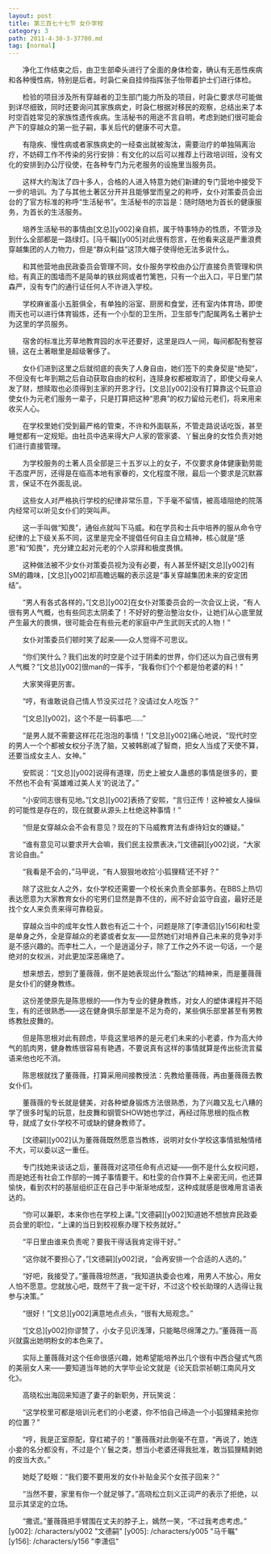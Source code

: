 ```yaml
---
layout: post
title: 第三百七十七节 女仆学校
category: 3
path: 2011-4-30-3-37700.md
tag: [normal]
---
```


　　净化工作结束之后，由卫生部牵头进行了全面的身体检查，确认有无恶性疾病和各种慢性病，特别是后者。时袅仁亲自挂帅指挥张子怡带着护士们进行体检。

　　检验的项目涉及所有穿越者的卫生部门能力所及的项目，时袅仁要求尽可能做到详尽细致，同时还要询问其家族病史，时袅仁根据对移民的观察，总结出来了本时空百姓常见的家族性遗传疾病。生活秘书的用途不言自明，考虑到她们很可能会产下的穿越众的第一批子嗣，事关后代的健康不可大意。

　　有隐疾、慢性病或者家族病史的一经查出就被淘汰，需要治疗的单独隔离治疗，不妨碍工作不传染的另行安排：有文化的以后可以推荐上行政培训班，没有文化的安排到办公厅役使，在各种专门为元老服务的设施里当服务员。

　　这样大约淘汰了四十多人，合格的人进入特意为她们新建的专门营地中接受下一步的培训。为了与其他土著区分开并且能够堂而皇之的称呼，女仆对策委员会出台的了官方标准的称呼“生活秘书”。生活秘书的宗旨是：随时随地为首长的健康服务，为首长的生活服务。

　　培养生活秘书的事情由[文总][y002]亲自抓，属于特事特办的性质，不管涉及到什么全部都是一路绿灯。[马千瞩][y005]对此很有怨言，在他看来这是严重浪费穿越集团的人力物力，但是“群众利益”这顶大帽子使得他无法多说什么。

　　和其他营地由民政委员会管理不同，女仆服务学校由办公厅直接负责管理和供给。有真正的围墙而不是简单的铁丝网或者竹篱笆，只有一个出入口，平日里门禁森严，没有专门的通行证任何人不许进入学校。

　　学校麻雀虽小五脏俱全，有单独的浴室、厨房和食堂，还有室内体育场，即使雨天也可以进行体育锻炼，还有一个小型的卫生所，卫生部专门配属两名土著护士为这里的学员服务。

　　宿舍的标准比芳草地教育园的水平还要好，这里是四人一间，每间都配有整容镜，这在土著眼里是超级奢侈了。

　　女仆们进到这里之后就彻底的丧失了人身自由，她们签下的卖身契是“绝契”，不但没有七年到期之后自动获取自由的权利，连赎身权都被取消了，即使父母亲人发了财，想赎取也必须得到主家的开恩才行。[文总][y002]没有打算靠这个玩意迫使女仆为元老们服务一辈子，只是打算把这种“恩典”的权力留给元老们，将来用来收买人心。

　　在学校里她们受到最严格的管束，不许和外面联系，不管走路说话吃饭，甚至睡觉都有一定规矩。由社员中选来得大户人家的管家婆、丫鬟出身的女性负责对她们进行直接管理。

　　为学校服务的土著人员全部是三十五岁以上的女子，不仅要求身体健康勤劳能干态度严厉，还得是在临高本地有家眷的，文化程度不限，最后一个要求是沉默寡言，保证不在外面乱说。

　　这些女人对严格执行学校的纪律非常乐意，下手毫不留情，被高墙阻绝的院落内经常可以听见女仆们的哭叫声。

　　这一手叫做“知畏”，通俗点就叫下马威。和在学员和士兵中培养的服从命令守纪律的上下级关系不同，这里是完全不提倡任何自主自立精神，核心就是“感恩”和“知畏”，充分建立起对元老的个人崇拜和极度畏惧。

　　这种做法被不少女仆对策委员视为没有必要，有人甚至怀疑[文总][y002]有SM的趣味，[文总][y002]却高瞻远瞩的表示这是“事关穿越集团未来的安定团结”。

　　“男人有各式各样的，”[文总][y002]在女仆对策委员会的一次会议上说，“有人很有男人气概，也有些同志太阴柔了！不好好的整治整治女仆，让她们从心底里就产生最大的畏惧，很可能会在有些元老的家庭中产生武则天式的人物！”

　　女仆对策委员们顿时笑了起来——众人觉得不可思议。

　　“你们笑什么？我们出发的时空是个过于阴柔的世界，你们还以为自己很有男人气概？”[文总][y002]很man的一挥手，“我看你们个个都是怕老婆的料！”

　　大家笑得更厉害。

　　“哼，有谁敢说自己情人节没买过花？没请过女人吃饭？”

　　“[文总][y002]，这个不是一码事吧……”

　　“是男人就不需要这样花花泡泡的事情！”[文总][y002]痛心地说，“现代时空的男人一个个都被女权分子洗了脑，又被韩剧减了智商，把女人当成了天使不算，还要当成女主人、女神。”

　　安熙说：“[文总][y002]说得有道理，历史上被女人蛊惑的事情是很多的，要不然也不会有‘英雄难过美人关’的说法了。”

　　“小安同志很有见地。”[文总][y002]表扬了安熙，“言归正传！这种被女人操纵的可能性是存在的，现在就要从源头上杜绝这种事情！”

　　“但是女穿越众会不会有意见？现在的下马威教育法有虐待妇女的嫌疑。”

　　“谁有意见可以要求开大会嘛，我们民主投票表决，”[文德嗣][y002]说，“大家言论自由。”

　　“我看是不会的，”马甲说，“有人狠狠地收拾‘小狐狸精’还不好？”

　　除了这批女人之外，女仆学校还需要一个校长来负责全部事务。在BBS上热切表达愿意为大家教育女仆的宅男们显然是靠不住的，闹不好会监守自盗，最好还是找个女人来负责来得可靠稳妥。

　　穿越众当中的成年女性人数也有近二十个，问题是除了[李潇侣][y156]和杜雯是单身之外，全是穿越众的老婆或者女友——显然她们对培养自己未来的竞争对手是不感兴趣的。而李杜二人，一个是逍遥分子，除了工作之外不说一句话，一个是绝对的女权派，对此更加深恶痛绝了。

　　想来想去，想到了董薇薇，倒不是她表现出什么“豁达”的精神来，而是董薇薇是女仆们的健身教练。

　　这份差使原先是陈思根的——作为专业的健身教练，对女人的塑体课程并不陌生，有的还很熟悉——这在健身俱乐部里是不足为奇的，某些俱乐部里甚至有男教练教肚皮舞的。

　　但是陈思根对此有顾虑，毕竟这里培养的是元老们未来的小老婆，作为高大帅气的肌肉男，健身教练很容易有艳遇，不要说真有这样的事情就算是传出些流言蜚语来他也吃不消。

　　陈思根就找了董薇薇，打算采用间接教授法：先教给董薇薇，再由董薇薇去教女仆们。

　　董薇薇的专长就是健美，对各种塑身锻炼方法很熟悉，为了兴趣又乱七八糟的学了很多时髦的玩意，肚皮舞和钢管SHOW她也学过，再经过陈思根的指点教导，就成了女仆学校不可或缺的健身教师了。

　　[文德嗣][y002]认为董薇薇既然愿意当教练，说明对女仆学校这事情抵触情绪不大，可以委以这一重任。

　　专门找她来谈话之后，董薇薇对这项任命有点迟疑——倒不是什么女权问题，而是她还有社会工作部的一摊子事情要干。和杜雯的合作算不上亲密无间，也还算愉快，看到农村的基层组织正在自己手中渐渐地成型，这种成就感是很难用言语表达的。

　　“你可以兼职，本来你也在学校上课。”[文德嗣][y002]知道她不想放弃民政委员会里的职位，“上课的当日到校视察办理下校务就好。”

　　“平日里由谁来负责呢？要我干得话我肯定得干好。”

　　“这你就不要担心了，”[文德嗣][y002]说，“会再安排一个合适的人选的。”

　　“好吧，我接受了。”董薇薇坦然道，“我知道执委会也难，用男人不放心，用女人怕不愿意。您就放心吧，既然干了我一定干好，不过这个校长助理的人选得让我参与决策。”

　　“很好！”[文总][y002]满意地点点头，“很有大局观念。”

　　“[文总][y002]你谬赞了，小女子见识浅薄，只能略尽绵薄之力。”董薇薇一高兴就露出她明粉女的本色来了。

　　实际上董薇薇对这个任命很感兴趣，她希望能培养出几个很有中西合璧式气质的美丽女人来——要知道当年她的大学毕业论文就是《论天启崇祯朝江南风月文化》。

　　高晓松出海回来知道了妻子的新职务，开玩笑说：

　　“这学校里可都是培训元老们的小老婆，你不怕自己缔造一个小狐狸精来抢你的位置？”

　　“哼，我是正室原配，穿红裙子的！”董薇薇对此倒毫不在意，“再说了，她连小妾的名分都没有，不过是个丫鬟之类，想当小老婆还得我批准，敢当狐狸精剥她的皮当大衣。”

　　她眨了眨眼：“我们要不要用发的女仆补贴金买个女孩子回来？”

　　“当然不要，家里有你一个就足够了。”高晓松立刻义正词严的表示了拒绝，以显示其坚定的立场。

　　“撒谎。”董薇薇把手臂围在丈夫的脖子上，嫣然一笑，“不过我考虑考虑。”
[y002]: /characters/y002 "文德嗣"
[y005]: /characters/y005 "马千瞩"
[y156]: /characters/y156 "李潇侣"

